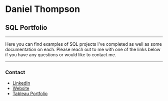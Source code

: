 # Daniel Thompson
## SQL Portfolio
***
Here you can find examples of SQL projects I\'ve completed as well as some documentation on each. 
Please reach out to me with one of the links below if you have any questions or would like to contact me.
***
### Contact
* <a href="https://linkedin.com/me/danielwtj">LinkedIn</a>
* <a href="https://danielwthompson.com">Website</a>
* <a href="https://public.tableau.com/app/profile/daniel.thompson1526">Tableau Portfolio</a>
